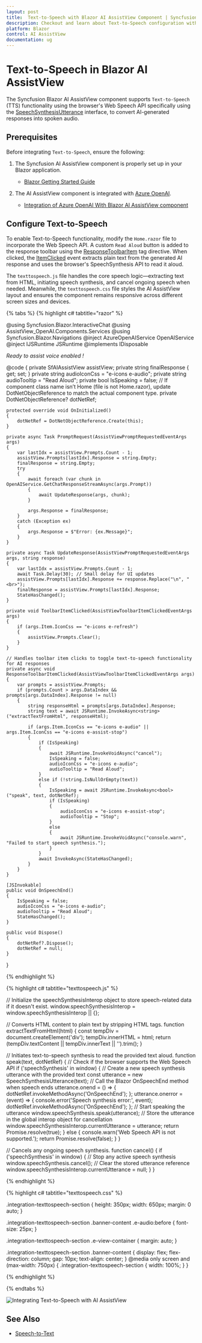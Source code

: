 ```yaml
---
layout: post
title:  Text-to-Speech with Blazor AI AssistView Component | Syncfusion
description: Checkout and learn about Text-to-Speech configuration with Blazor AI AssistView component in Blazor Server App and Blazor WebAssembly App.
platform: Blazor
control: AI AssistView
documentation: ug
---
```


# Text-to-Speech in Blazor AI AssistView

The Syncfusion Blazor AI AssistView component supports `Text-to-Speech` (TTS) functionality using the browser's Web Speech API specifically using the [SpeechSynthesisUtterance](https://developer.mozilla.org/en-US/docs/Web/API/SpeechSynthesisUtterance) interface, to convert AI-generated responses into spoken audio.

## Prerequisites

Before integrating `Text-to-Speech`, ensure the following:

1. The Syncfusion AI AssistView component is properly set up in your Blazor application.
    - [Blazor Getting Started Guide](../getting-started)

2. The AI AssistView component is integrated with [Azure OpenAI](https://microsoft.github.io/PartnerResources/skilling/ai-ml-academy/resources/openai).
    - [Integration of Azure OpenAI With Blazor AI AssistView component](../ai-integrations/openai-integration.md)

## Configure Text-to-Speech

To enable Text-to-Speech functionality, modify the `Home.razor` file to incorporate the Web Speech API. A custom `Read Aloud` button is added to the response toolbar using the [ResponseToolbarItem](https://help.syncfusion.com/cr/blazor/Syncfusion.Blazor.InteractiveChat.ResponseToolbarItem.html) tag directive. When clicked, the [ItemClicked](https://help.syncfusion.com/cr/blazor/Syncfusion.Blazor.InteractiveChat.ResponseToolbar.html#Syncfusion_Blazor_InteractiveChat_ResponseToolbar_ItemClicked) event extracts plain text from the generated AI response and uses the browser's SpeechSynthesis API to read it aloud.

The `texttospeech.js` file handles the core speech logic—extracting text from HTML, initiating speech synthesis, and cancel ongoing speech when needed. Meanwhile, the `texttospeech.css` file styles the AI AssistView layout and ensures the component remains responsive across different screen sizes and devices.

{% tabs %}
{% highlight c# tabtitle="razor" %}

@using Syncfusion.Blazor.InteractiveChat
@using AssistView_OpenAI.Components.Services
@using Syncfusion.Blazor.Navigations
@inject AzureOpenAIService OpenAIService
@inject IJSRuntime JSRuntime
@implements IDisposable

<div class="integration-texttospeech-section">
    <SfAIAssistView @ref="assistView" PromptRequested="@PromptRequest">
        <AssistViews>
            <AssistView>
                <BannerTemplate>
                    <div class="banner-content">
                        <div class="e-icons e-audio"></div>
                        <i>Ready to assist voice enabled !</i>
                    </div>
                </BannerTemplate>
            </AssistView>
        </AssistViews>
        <AssistViewToolbar ItemClicked="ToolbarItemClicked">
            <AssistViewToolbarItem Type="ItemType.Spacer"></AssistViewToolbarItem>
            <AssistViewToolbarItem IconCss="e-icons e-refresh"></AssistViewToolbarItem>
        </AssistViewToolbar>
        <ResponseToolbar ItemClicked="ResponseToolbarItemClicked">
            <ResponseToolbarItem IconCss="e-icons e-assist-copy" Tooltip="Copy"></ResponseToolbarItem>
            <ResponseToolbarItem IconCss="@audioIconCss" Tooltip="@audioTooltip"></ResponseToolbarItem>
            <ResponseToolbarItem IconCss="e-icons e-assist-like" Tooltip="Like"></ResponseToolbarItem>
            <ResponseToolbarItem IconCss="e-icons e-assist-dislike" Tooltip="Need Improvement"></ResponseToolbarItem>
        </ResponseToolbar>
    </SfAIAssistView>
</div>

@code {
    private SfAIAssistView assistView;
    private string finalResponse { get; set; }
    private string audioIconCss = "e-icons e-audio";
    private string audioTooltip = "Read Aloud";
    private bool IsSpeaking = false;
    // If component class name isn’t Home (file is not Home.razor), update DotNetObjectReference to match the actual component type.
    private DotNetObjectReference<Home>? dotNetRef;

    protected override void OnInitialized()
    {
        dotNetRef = DotNetObjectReference.Create(this);
    }
    
    private async Task PromptRequest(AssistViewPromptRequestedEventArgs args)
    {
        var lastIdx = assistView.Prompts.Count - 1;
        assistView.Prompts[lastIdx].Response = string.Empty;
        finalResponse = string.Empty;
        try
        {
            await foreach (var chunk in OpenAIService.GetChatResponseStreamAsync(args.Prompt))
            {
                await UpdateResponse(args, chunk);
            }

            args.Response = finalResponse;
        }
        catch (Exception ex)
        {
            args.Response = $"Error: {ex.Message}";
        }
    }

    private async Task UpdateResponse(AssistViewPromptRequestedEventArgs args, string response)
    {
        var lastIdx = assistView.Prompts.Count - 1;
        await Task.Delay(30); // Small delay for UI updates
        assistView.Prompts[lastIdx].Response += response.Replace("\n", "<br>");
        finalResponse = assistView.Prompts[lastIdx].Response;
        StateHasChanged();
    }

    private void ToolbarItemClicked(AssistViewToolbarItemClickedEventArgs args)
    {
        if (args.Item.IconCss == "e-icons e-refresh")
        {
            assistView.Prompts.Clear();
        }
    }

    // Handles toolbar item clicks to toggle text-to-speech functionality for AI responses
    private async void ResponseToolbarItemClicked(AssistViewToolbarItemClickedEventArgs args)
    {
        var prompts = assistView.Prompts;
        if (prompts.Count > args.DataIndex && prompts[args.DataIndex].Response != null)
        {
            string responseHtml = prompts[args.DataIndex].Response;
            string text = await JSRuntime.InvokeAsync<string>("extractTextFromHtml", responseHtml);

            if (args.Item.IconCss == "e-icons e-audio" || args.Item.IconCss == "e-icons e-assist-stop")
            {
                if (IsSpeaking)
                {
                    await JSRuntime.InvokeVoidAsync("cancel");
                    IsSpeaking = false;
                    audioIconCss = "e-icons e-audio";
                    audioTooltip = "Read Aloud";
                }
                else if (!string.IsNullOrEmpty(text))
                {
                    IsSpeaking = await JSRuntime.InvokeAsync<bool>("speak", text, dotNetRef);
                    if (IsSpeaking)
                    {
                        audioIconCss = "e-icons e-assist-stop";
                        audioTooltip = "Stop";
                    }
                    else
                    {
                        await JSRuntime.InvokeVoidAsync("console.warn", "Failed to start speech synthesis.");
                    }
                }
                await InvokeAsync(StateHasChanged);
            }
        }
    }

    [JSInvokable]
    public void OnSpeechEnd()
    {
        IsSpeaking = false;
        audioIconCss = "e-icons e-audio";
        audioTooltip = "Read Aloud";
        StateHasChanged();
    }

    public void Dispose()
    {
        dotNetRef?.Dispose();
        dotNetRef = null;
    }
}

{% endhighlight %}

{% highlight c# tabtitle="texttospeech.js" %}

// Initialize the speechSynthesisInterop object to store speech-related data if it doesn't exist.
window.speechSynthesisInterop = window.speechSynthesisInterop || {};

// Converts HTML content to plain text by stripping HTML tags.
function extractTextFromHtml(html) {
    const tempDiv = document.createElement('div');
    tempDiv.innerHTML = html;
    return (tempDiv.textContent || tempDiv.innerText || '').trim();
}

// Initiates text-to-speech synthesis to read the provided text aloud.
function speak(text, dotNetRef) {
    // Check if the browser supports the Web Speech API
    if ('speechSynthesis' in window) {
        // Create a new speech synthesis utterance with the provided text
        const utterance = new SpeechSynthesisUtterance(text);
        // Call the Blazor OnSpeechEnd method when speech ends
        utterance.onend = () => {
            dotNetRef.invokeMethodAsync('OnSpeechEnd');
        };
        utterance.onerror = (event) => {
            console.error('Speech synthesis error:', event);
            dotNetRef.invokeMethodAsync('OnSpeechEnd');
        };
        // Start speaking the utterance
        window.speechSynthesis.speak(utterance);
        // Store the utterance in the global interop object for cancellation
        window.speechSynthesisInterop.currentUtterance = utterance;
        return Promise.resolve(true);
    } else {
        console.warn('Web Speech API is not supported.');
        return Promise.resolve(false);
    }
}

// Cancels any ongoing speech synthesis.
function cancel() {
    if ('speechSynthesis' in window) {
        // Stop any active speech synthesis
        window.speechSynthesis.cancel();
        // Clear the stored utterance reference
        window.speechSynthesisInterop.currentUtterance = null;
    }
}

{% endhighlight %}

{% highlight c# tabtitle="texttospeech.css" %}

.integration-texttospeech-section {
    height: 350px;
    width: 650px;
    margin: 0 auto;
}

.integration-texttospeech-section .banner-content .e-audio:before {
    font-size: 25px;
}

.integration-texttospeech-section .e-view-container {
    margin: auto;
}

.integration-texttospeech-section .banner-content {
    display: flex;
    flex-direction: column;
    gap: 10px;
    text-align: center;
}
@media only screen and (max-width: 750px) {
    .integration-texttospeech-section {
        width: 100%;
    }
}

{% endhighlight %}

{% endtabs %}

![Integrating Text-to-Speech with AI AssistView](../images/assist-tts.png)

## See Also

* [Speech-to-Text](./speech-to-text.md)
